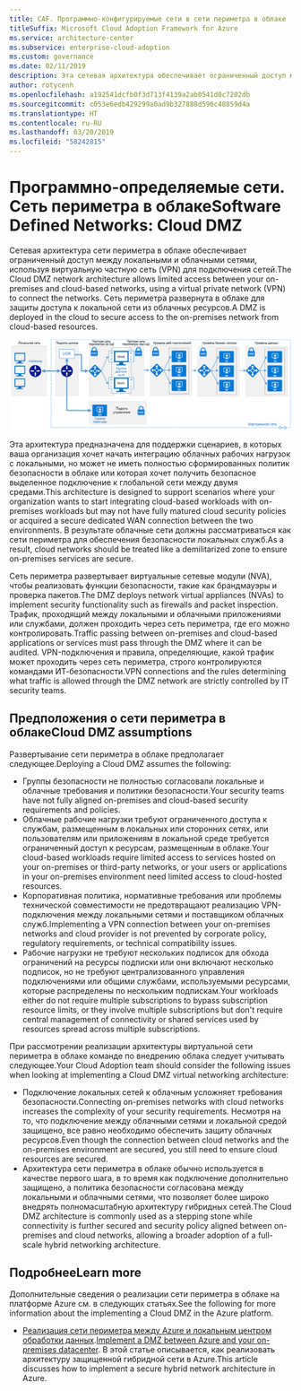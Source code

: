 ```yaml
---
title: CAF. Программно-конфигурируемые сети в сети периметра в облаке
titleSuffix: Microsoft Cloud Adoption Framework for Azure
ms.service: architecture-center
ms.subservice: enterprise-cloud-adoption
ms.custom: governance
ms.date: 02/11/2019
description: Эта сетевая архитектура обеспечивает ограниченный доступ между локальной и облачной сетями
author: rotycenh
ms.openlocfilehash: a192541dcfb0f3d713f4139a2ab0541d0c7202db
ms.sourcegitcommit: c053e6edb429299a0ad9b327888d596c48859d4a
ms.translationtype: HT
ms.contentlocale: ru-RU
ms.lasthandoff: 03/20/2019
ms.locfileid: "58242815"
---
```

# <a name="software-defined-networks-cloud-dmz"></a><span data-ttu-id="8e39c-103">Программно-определяемые сети. Сеть периметра в облаке</span><span class="sxs-lookup"><span data-stu-id="8e39c-103">Software Defined Networks: Cloud DMZ</span></span>

<span data-ttu-id="8e39c-104">Сетевая архитектура сети периметра в облаке обеспечивает ограниченный доступ между локальными и облачными сетями, используя виртуальную частную сеть (VPN) для подключения сетей.</span><span class="sxs-lookup"><span data-stu-id="8e39c-104">The Cloud DMZ network architecture allows limited access between your on-premises and cloud-based networks, using a virtual private network (VPN) to connect the networks.</span></span> <span data-ttu-id="8e39c-105">Сеть периметра развернута в облаке для защиты доступа к локальной сети из облачных ресурсов.</span><span class="sxs-lookup"><span data-stu-id="8e39c-105">A DMZ is deployed in the cloud to secure access to the on-premises network from cloud-based resources.</span></span>

![Архитектура защищенной гибридной сети](../../../reference-architectures/dmz/images/dmz-private.png)

<span data-ttu-id="8e39c-107">Эта архитектура предназначена для поддержки сценариев, в которых ваша организация хочет начать интеграцию облачных рабочих нагрузок с локальными, но может не иметь полностью сформированных политик безопасности в облаке или которая хочет получить безопасное выделенное подключение к глобальной сети между двумя средами.</span><span class="sxs-lookup"><span data-stu-id="8e39c-107">This architecture is designed to support scenarios where your organization wants to start integrating cloud-based workloads with on-premises workloads but may not have fully matured cloud security policies or acquired a secure dedicated WAN connection between the two environments.</span></span> <span data-ttu-id="8e39c-108">В результате облачные сети должны рассматриваться как сети периметра для обеспечения безопасности локальных служб.</span><span class="sxs-lookup"><span data-stu-id="8e39c-108">As a result, cloud networks should be treated like a demilitarized zone to ensure on-premises services are secure.</span></span>

<span data-ttu-id="8e39c-109">Сеть периметра развертывает виртуальные сетевые модули (NVA), чтобы реализовать функции безопасности, такие как брандмауэры и проверка пакетов.</span><span class="sxs-lookup"><span data-stu-id="8e39c-109">The DMZ deploys network virtual appliances (NVAs) to implement security functionality such as firewalls and packet inspection.</span></span> <span data-ttu-id="8e39c-110">Трафик, проходящий между локальными и облачными приложениями или службами, должен проходить через сеть периметра, где его можно контролировать.</span><span class="sxs-lookup"><span data-stu-id="8e39c-110">Traffic passing between on-premises and cloud-based applications or services must pass through the DMZ where it can be audited.</span></span> <span data-ttu-id="8e39c-111">VPN-подключения и правила, определяющие, какой трафик может проходить через сеть периметра, строго контролируются командами ИТ-безопасности.</span><span class="sxs-lookup"><span data-stu-id="8e39c-111">VPN connections and the rules determining what traffic is allowed through the DMZ network are strictly controlled by IT security teams.</span></span>

## <a name="cloud-dmz-assumptions"></a><span data-ttu-id="8e39c-112">Предположения о сети периметра в облаке</span><span class="sxs-lookup"><span data-stu-id="8e39c-112">Cloud DMZ assumptions</span></span>

<span data-ttu-id="8e39c-113">Развертывание сети периметра в облаке предполагает следующее.</span><span class="sxs-lookup"><span data-stu-id="8e39c-113">Deploying a Cloud DMZ assumes the following:</span></span>

- <span data-ttu-id="8e39c-114">Группы безопасности не полностью согласовали локальные и облачные требования и политики безопасности.</span><span class="sxs-lookup"><span data-stu-id="8e39c-114">Your security teams have not fully aligned on-premises and cloud-based security requirements and policies.</span></span>
- <span data-ttu-id="8e39c-115">Облачные рабочие нагрузки требуют ограниченного доступа к службам, размещенным в локальных или сторонних сетях, или пользователям или приложениям в локальной среде требуется ограниченный доступ к ресурсам, размещенным в облаке.</span><span class="sxs-lookup"><span data-stu-id="8e39c-115">Your cloud-based workloads require limited access to services hosted on your on-premises or third-party networks, or your users or applications in your on-premises environment need limited access to cloud-hosted resources.</span></span>
- <span data-ttu-id="8e39c-116">Корпоративная политика, нормативные требования или проблемы технической совместимости не предотвращают реализацию VPN-подключения между локальными сетями и поставщиком облачных служб.</span><span class="sxs-lookup"><span data-stu-id="8e39c-116">Implementing a VPN connection between your on-premises networks and cloud provider is not prevented by corporate policy, regulatory requirements, or technical compatibility issues.</span></span>
- <span data-ttu-id="8e39c-117">Рабочие нагрузки не требуют нескольких подписок для обхода ограничений на ресурсы подписки или они включают несколько подписок, но не требуют централизованного управления подключениями или общими службами, используемыми ресурсами, которые распределены по нескольким подпискам.</span><span class="sxs-lookup"><span data-stu-id="8e39c-117">Your workloads either do not require multiple subscriptions to bypass subscription resource limits, or they involve multiple subscriptions but don't require central management of connectivity or shared services used by resources spread across multiple subscriptions.</span></span>

<span data-ttu-id="8e39c-118">При рассмотрении реализации архитектуры виртуальной сети периметра в облаке команде по внедрению облака следует учитывать следующее.</span><span class="sxs-lookup"><span data-stu-id="8e39c-118">Your Cloud Adoption team should consider the following issues when looking at implementing a Cloud DMZ virtual networking architecture:</span></span>

- <span data-ttu-id="8e39c-119">Подключение локальных сетей к облачным усложняет требования безопасности.</span><span class="sxs-lookup"><span data-stu-id="8e39c-119">Connecting on-premises networks with cloud networks increases the complexity of your security requirements.</span></span> <span data-ttu-id="8e39c-120">Несмотря на то, что подключение между облачными сетями и локальной средой защищено, все равно необходимо обеспечить защиту облачных ресурсов.</span><span class="sxs-lookup"><span data-stu-id="8e39c-120">Even though the connection between cloud networks and the on-premises environment are secured, you still need to ensure cloud resources are secured.</span></span>
- <span data-ttu-id="8e39c-121">Архитектура сети периметра в облаке обычно используется в качестве первого шага, в то время как подключение дополнительно защищено, а политика безопасности согласована между локальными и облачными сетями, что позволяет более широко внедрять полномасштабную архитектуру гибридных сетей.</span><span class="sxs-lookup"><span data-stu-id="8e39c-121">The Cloud DMZ architecture is commonly used as a stepping stone while connectivity is further secured and security policy aligned between on-premises and cloud networks, allowing a broader adoption of a full-scale hybrid networking architecture.</span></span>

## <a name="learn-more"></a><span data-ttu-id="8e39c-122">Подробнее</span><span class="sxs-lookup"><span data-stu-id="8e39c-122">Learn more</span></span>

<span data-ttu-id="8e39c-123">Дополнительные сведения о реализации сети периметра в облаке на платформе Azure см. в следующих статьях.</span><span class="sxs-lookup"><span data-stu-id="8e39c-123">See the following for more information about the implementing a Cloud DMZ in the Azure platform.</span></span>

- <span data-ttu-id="8e39c-124">[Реализация сети периметра между Azure и локальным центром обработки данных](../../../reference-architectures/dmz/secure-vnet-hybrid.md).</span><span class="sxs-lookup"><span data-stu-id="8e39c-124">[Implement a DMZ between Azure and your on-premises datacenter](../../../reference-architectures/dmz/secure-vnet-hybrid.md).</span></span> <span data-ttu-id="8e39c-125">В этой статье описывается, как реализовать архитектуру защищенной гибридной сети в Azure.</span><span class="sxs-lookup"><span data-stu-id="8e39c-125">This article discusses how to implement a secure hybrid network architecture in Azure.</span></span>
